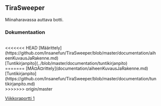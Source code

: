 ## TiraSweeper
Miinaharavassa auttava botti.<br />

### Dokumentaation
<br />
<<<<<<< HEAD
[Määrittely](https://github.com/Insanefun/TiraSweeper/blob/master/documentation/aiheenKuvausJaRakenne.md) <br />
[Tuntikirjanpito](../blob/master/documentation/tuntikirjanpito) <br />
=======
[MÃ¤Ã¤rittely](documentation/aiheenKuvausJaRakenne.md) <br />
[Tuntikirjanpito](https://github.com/Insanefun/TiraSweeper/blob/master/documentation/tuntikirjanpito.md) <br />
>>>>>>> origin/master
<br />

[Viikkoraportti 1](https://github.com/Insanefun/TiraSweeper/blob/master/documentation/viikkoraportti.md)
